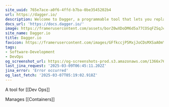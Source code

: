 ```yaml
---
site_uuid: 765e7ace-a0f6-4ffd-b7ba-0be3545202b4
url: https://dagger.io/
description: Welcome to Dagger, a programmable tool that lets you replace your software project's artisanal scripts with a modern API and cross-language scripting engine.
docs_url: 'https://docs.dagger.io/'
image: https://framerusercontent.com/assets/borZ0wXDoDM6d5a77COSqFZSqJc.webp
site_name: Dagger.io
title: Dagger.io
favicon: https://framerusercontent.com/images/GFfkccjP5MxjJoCDsMXSaA0mY.svg
tags:
- Software-Development
- DevOps
og_screenshot_url: https://og-screenshots-prod.s3.amazonaws.com/1366x768/80/false/cc5609331b3cec643bd0ae464ac072a5b09494ae82c91c534af82d85c3287533.jpeg
last_jina_request: '2025-03-09T06:45:11.202Z'
jina_error: 'Error occurred'
og_last_fetch: '2025-03-07T05:19:02.918Z'
---
```

A tool for [[Dev Ops]]

Manages [[Containers]]

